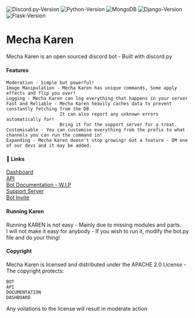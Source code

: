 ![Discord.py-Version](https://img.shields.io/badge/discord.py-1.7.1-blue?style=flat-square)
![Python-Version](https://img.shields.io/badge/python-3.9.1-green?style=flat-square)
![MongoDB](https://img.shields.io/badge/MongoDB-pink?style=flat-square)
![Django-Version](https://img.shields.io/badge/Django-3.1.3-blue?style=flat-square)
![Flask-Version](https://img.shields.io/badge/Flask-1.1.2-blue?style=flat-square)

# Mecha Karen
Mecha Karen is an open sourced discord bot - Built with discord.py

#### Features
```
Moderation - Simple but powerful!
Image Manipulation - Mecha Karen has unique commands, Some apply effects and flip you over!
Logging - Mecha Karen can log everything that happens in your server
Fast and Reliable - Mecha Karen heavily caches data to prevent constantly fetching from the DB
                    It can also report any unknown errors automatically for!
                    Bring it for the support server for a treat.
Customisable - You can customise everything from the prefix to what channels you can run the command in!
Expanding - Mecha Karen doesn't stop growing! Got a feature - DM one of our devs and it may be added.
```

#### 🔗 Links
[Dashboard](https://mechakaren.xyz/login)\
[API](https://api.mechakaren.xyz/docs)\
[Bot Documentation - W.I.P](https://docs.mechakaren.xyz/)\
[Support Server](https://discord.gg/Q5mFhUM)\
[Bot Invite](https://discord.com/oauth2/authorize?client_id=740514706858442792&permissions=0&scope=bot)

#### Running Karen
Running KAREN is not easy - Mainly due to missing modules and parts.\
I will not make it easy for anybody - If you wish to run it, modify the bot.py file and do your thing!

#### Copyright
Mecha Karen is licensed and distributed under the APACHE 2.0 License - The copyright protects:
```
BOT
API
DOCUMENTATION
DASHBOARD
```

Any voilations to the license will result in moderate action
